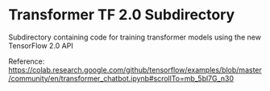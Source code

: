 # Transformer TF 2.0 Subdirectory
Subdirectory containing code for training transformer models using
the new TensorFlow 2.0 API

Reference: https://colab.research.google.com/github/tensorflow/examples/blob/master/community/en/transformer_chatbot.ipynb#scrollTo=mb_5bl7G_n30